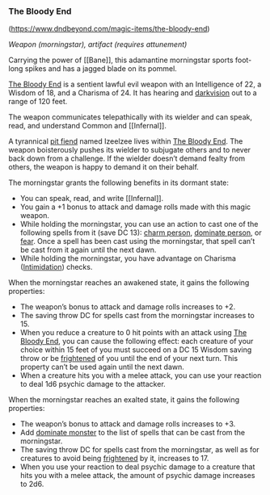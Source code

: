 ### The Bloody End
(https://www.dndbeyond.com/magic-items/the-bloody-end)

_Weapon (morningstar), artifact (requires attunement)_

Carrying the power of [[Bane]], this adamantine morningstar sports foot-long spikes and has a jagged blade on its pommel.

[The Bloody End](https://www.dndbeyond.com/magic-items/the-bloody-end) is a sentient lawful evil weapon with an Intelligence of 22, a Wisdom of 18, and a Charisma of 24. It has hearing and [darkvision](https://www.dndbeyond.com/compendium/rules/basic-rules/monsters#Darkvision) out to a range of 120 feet.

The weapon communicates telepathically with its wielder and can speak, read, and understand Common and [[Infernal]].

A tyrannical [pit fiend](https://www.dndbeyond.com/monsters/pit-fiend) named Izeelzee lives within [The Bloody End](https://www.dndbeyond.com/magic-items/the-bloody-end). The weapon boisterously pushes its wielder to subjugate others and to never back down from a challenge. If the wielder doesn’t demand fealty from others, the weapon is happy to demand it on their behalf.

The morningstar grants the following benefits in its dormant state:

-   You can speak, read, and write [[Infernal]].
-   You gain a +1 bonus to attack and damage rolls made with this magic weapon.
-   While holding the morningstar, you can use an action to cast one of the following spells from it (save DC 13): [charm person](https://www.dndbeyond.com/spells/charm-person), [dominate person](https://www.dndbeyond.com/spells/dominate-person), or [fear](https://www.dndbeyond.com/spells/fear). Once a spell has been cast using the morningstar, that spell can’t be cast from it again until the next dawn.
-   While holding the morningstar, you have advantage on Charisma ([Intimidation](https://www.dndbeyond.com/compendium/rules/basic-rules/using-ability-scores#Intimidation)) checks.

When the morningstar reaches an awakened state, it gains the following properties:

-   The weapon’s bonus to attack and damage rolls increases to +2.
-   The saving throw DC for spells cast from the morningstar increases to 15.
-   When you reduce a creature to 0 hit points with an attack using [The Bloody End](https://www.dndbeyond.com/magic-items/the-bloody-end), you can cause the following effect: each creature of your choice within 15 feet of you must succeed on a DC 15 Wisdom saving throw or be [frightened](https://www.dndbeyond.com/compendium/rules/basic-rules/appendix-a-conditions#Frightened) of you until the end of your next turn. This property can’t be used again until the next dawn.
-   When a creature hits you with a melee attack, you can use your reaction to deal 1d6 psychic damage to the attacker.

When the morningstar reaches an exalted state, it gains the following properties:

-   The weapon’s bonus to attack and damage rolls increases to +3.
-   Add [dominate monster](https://www.dndbeyond.com/spells/dominate-monster) to the list of spells that can be cast from the morningstar.
-   The saving throw DC for spells cast from the morningstar, as well as for creatures to avoid being [frightened](https://www.dndbeyond.com/compendium/rules/basic-rules/appendix-a-conditions#Frightened) by it, increases to 17.
-   When you use your reaction to deal psychic damage to a creature that hits you with a melee attack, the amount of psychic damage increases to 2d6.

[](https://media.dndbeyond.com/compendium-images/egtw/yDOyqyOocErRgYJK/06-16.png)